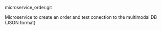 microservice_order.git

Microservice to create an order and test conection to the multimodal DB (JSON format)

